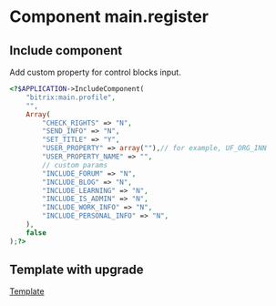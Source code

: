 # Component main.register

## Include component

Add custom property for control blocks input.

```php
<?$APPLICATION->IncludeComponent(
	"bitrix:main.profile", 
	"", 
	Array(
		"CHECK_RIGHTS" => "N",
		"SEND_INFO" => "N",
		"SET_TITLE" => "Y",
		"USER_PROPERTY" => array(""),// for example, UF_ORG_INN
		"USER_PROPERTY_NAME" => "",
		// custom params
		"INCLUDE_FORUM" => "N",
		"INCLUDE_BLOG" => "N",
		"INCLUDE_LEARNING" => "N",
		"INCLUDE_IS_ADMIN" => "N",
		"INCLUDE_WORK_INFO" => "N",
		"INCLUDE_PERSONAL_INFO" => "N",
	),
	false
);?>
```

## Template with upgrade

[Template](./template.php)